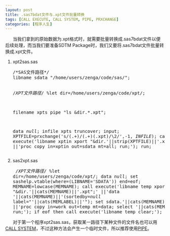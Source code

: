 ```yaml
---
layout: post
title: .sas7bdat文件与.xpt文件批量转换
tags: [CALL EXECUTE, CALL SYSTEM, PIPE, PRXCHANGE]
categories: [程序人生]
---
```

<p>      当我们拿到的原始数据为.xpt格式时，就需要批量转换成.sas7bdat文件以便后续处理，而当我们要准备SDTM Package时，我们又要将.sas7bdat文件批量转换成.xpt文件。</p><ol><li>xpt2sas.sas<pre lang="SAS">/*SAS文件路径*/
libname sdata "/home/users/zenga/code/sas/";

/*XPT文件路径*/
%let dir=/home/users/zenga/code/xpt/;

filename xpts pipe "ls &amp;dir.*.xpt";

data _null_;
    infile xpts truncover;
    input;
    XPTFILE=prxchange('s/(.+)\/(.+)(\.xpt)/\2/',-1, _INFILE_);
    call execute('libname xptin xport "&amp;dir.'||strip(XPTFILE)||'.xpt";'
                 ||'proc copy in=xptin out=sdata mt=all; run;');
run;
</pre></li><li>sas2xpt.sas<pre lang="SAS"> 
/*XPT文件路径*/
%let dir=/home/users/zenga/code/xpt/;
data _null_;
    set sashelp.vtable(where=(LIBNAME='SDATA')) end=eof;
    MEMNAME=lowcase(MEMNAME);
    call execute('libname temp xport "&amp;dir.'||cats(MEMNAME)||'.xpt";'
                 ||'data '||cats(MEMNAME)||'(sortedby=_null_ label="'||cats(MEMLABEL)||'"); set sdata.'||cats(MEMNAME)||'; run;'
                 ||'proc copy in=work out=temp mt=data; select '||cats(MEMNAME)||'; run;');
    if eof then call execute('libname temp clear;');
run;
</pre></li></ol><p>      对于第一个程序xpt2sas.sas，获取某一路径下某种文件的文件名也可以用<span style="text-decoration: underline;"><a href="http://support.sas.com/documentation/cdl/en/hostwin/63285/HTML/default/viewer.htm#win-callrout-system.htm" target="_blank">CALL SYSTEM</a></span>，不过这种方法会产生一个临时文件，所以推荐使用<span style="text-decoration: underline;"><a href="http://support.sas.com/documentation/cdl/en/hostunx/61879/HTML/default/viewer.htm#pipe.htm" target="_blank">PIPE</a></span>。</p>